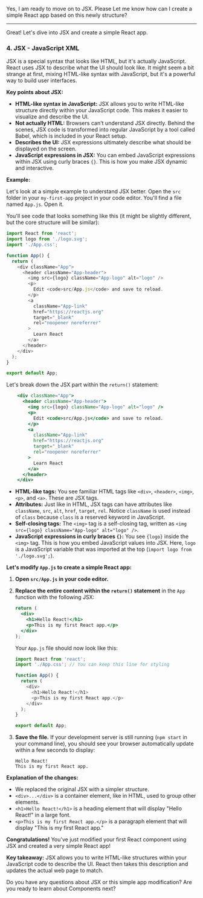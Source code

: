 Yes, I am ready to move on to JSX. Please Let me know how can I create a simple React app based on this newly structure?

-----------

Great! Let's dive into JSX and create a simple React app.

### 4\. JSX - JavaScript XML

JSX is a special syntax that looks like HTML, but it's actually JavaScript. React uses JSX to describe what the UI should look like. It might seem a bit strange at first, mixing HTML-like syntax with JavaScript, but it's a powerful way to build user interfaces.

**Key points about JSX:**

*   **HTML-like syntax in JavaScript:**  JSX allows you to write HTML-like structure directly within your JavaScript code. This makes it easier to visualize and describe the UI.
*   **Not actually HTML:**  Browsers can't understand JSX directly.  Behind the scenes, JSX code is transformed into regular JavaScript by a tool called Babel, which is included in your React setup.
*   **Describes the UI:** JSX expressions ultimately describe what should be displayed on the screen.
*   **JavaScript expressions in JSX:** You can embed JavaScript expressions within JSX using curly braces `{}`. This is how you make JSX dynamic and interactive.

**Example:**

Let's look at a simple example to understand JSX better. Open the `src` folder in your `my-first-app` project in your code editor. You'll find a file named `App.js`. Open it.

You'll see code that looks something like this (it might be slightly different, but the core structure will be similar):

```javascript
import React from 'react';
import logo from './logo.svg';
import './App.css';

function App() {
  return (
    <div className="App">
      <header className="App-header">
        <img src={logo} className="App-logo" alt="logo" />
        <p>
          Edit <code>src/App.js</code> and save to reload.
        </p>
        <a
          className="App-link"
          href="https://reactjs.org"
          target="_blank"
          rel="noopener noreferrer"
        >
          Learn React
        </a>
      </header>
    </div>
  );
}

export default App;
```

Let's break down the JSX part within the `return()` statement:

```jsx
    <div className="App">
      <header className="App-header">
        <img src={logo} className="App-logo" alt="logo" />
        <p>
          Edit <code>src/App.js</code> and save to reload.
        </p>
        <a
          className="App-link"
          href="https://reactjs.org"
          target="_blank"
          rel="noopener noreferrer"
        >
          Learn React
        </a>
      </header>
    </div>
```

*   **HTML-like tags:** You see familiar HTML tags like `<div>`, `<header>`, `<img>`, `<p>`, and `<a>`. These are JSX tags.
*   **Attributes:**  Just like in HTML, JSX tags can have attributes like `className`, `src`, `alt`, `href`, `target`, `rel`. Notice `className` is used instead of `class` because `class` is a reserved keyword in JavaScript.
*   **Self-closing tags:**  The `<img>` tag is a self-closing tag, written as `<img src={logo} className="App-logo" alt="logo" />`.
*   **JavaScript expressions in curly braces `{}`:**  You see `{logo}` inside the `<img>` tag. This is how you embed JavaScript values into JSX. Here, `logo` is a JavaScript variable that was imported at the top (`import logo from './logo.svg';`).

**Let's modify `App.js` to create a simple React app:**

1.  **Open `src/App.js` in your code editor.**
2.  **Replace the entire content within the `return()` statement** in the `App` function with the following JSX:

    ```jsx
    return (
      <div>
        <h1>Hello React!</h1>
        <p>This is my first React app.</p>
      </div>
    );
    ```

    Your `App.js` file should now look like this:

    ```javascript
    import React from 'react';
    import './App.css'; // You can keep this line for styling

    function App() {
      return (
        <div>
          <h1>Hello React!</h1>
          <p>This is my first React app.</p>
        </div>
      );
    }

    export default App;
    ```

3.  **Save the file.**  If your development server is still running (`npm start` in your command line), you should see your browser automatically update within a few seconds to display:

    ```
    Hello React!
    This is my first React app.
    ```

**Explanation of the changes:**

*   We replaced the original JSX with a simpler structure.
*   `<div>...</div>` is a container element, like in HTML, used to group other elements.
*   `<h1>Hello React!</h1>`  is a heading element that will display "Hello React!" in a large font.
*   `<p>This is my first React app.</p>` is a paragraph element that will display "This is my first React app."

**Congratulations!** You've just modified your first React component using JSX and created a very simple React app!

**Key takeaway:** JSX allows you to write HTML-like structures within your JavaScript code to describe the UI. React then takes this description and updates the actual web page to match.

Do you have any questions about JSX or this simple app modification? Are you ready to learn about Components next?
